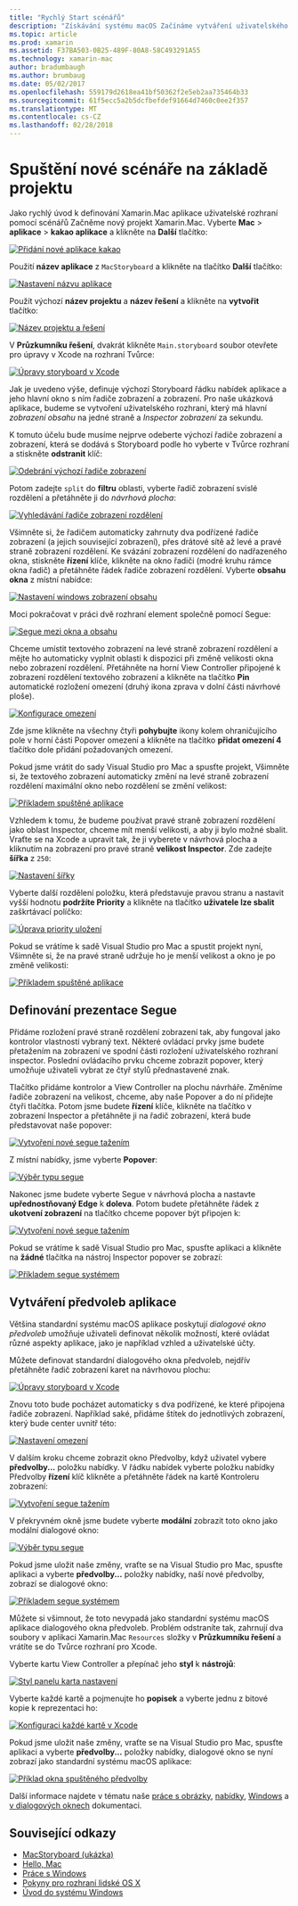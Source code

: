 ```yaml
---
title: "Rychlý Start scénářů"
description: "Získávání systému macOS Začínáme vytváření uživatelského rozhraní s scénářů."
ms.topic: article
ms.prod: xamarin
ms.assetid: F37BA503-0B25-489F-80A8-58C493291A55
ms.technology: xamarin-mac
author: bradumbaugh
ms.author: brumbaug
ms.date: 05/02/2017
ms.openlocfilehash: 559179d2618ea41bf50362f2e5eb2aa735464b33
ms.sourcegitcommit: 61f5ecc5a2b5dcfbefdef91664d7460c0ee2f357
ms.translationtype: MT
ms.contentlocale: cs-CZ
ms.lasthandoff: 02/28/2018
---
```

# <a name="starting-a-new-storyboard-based-project"></a>Spuštění nové scénáře na základě projektu

Jako rychlý úvod k definování Xamarin.Mac aplikace uživatelské rozhraní pomocí scénářů Začněme nový projekt Xamarin.Mac. Vyberte **Mac** > **aplikace** > **kakao aplikace** a klikněte na **Další** tlačítko:

[ ![](quickstart-images/qs01.png "Přidání nové aplikace kakao")](quickstart-images/qs01.png)

Použití **název aplikace** z `MacStoryboard` a klikněte na tlačítko **Další** tlačítko:

[ ![](quickstart-images/qs02.png "Nastavení názvu aplikace")](quickstart-images/qs02.png)

Použít výchozí **název projektu** a **název řešení** a klikněte na **vytvořit** tlačítko:

[ ![](quickstart-images/qs03.png "Název projektu a řešení")](quickstart-images/qs03.png)

V **Průzkumníku řešení**, dvakrát klikněte `Main.storyboard` soubor otevřete pro úpravy v Xcode na rozhraní Tvůrce:

[ ![](quickstart-images/qs04.png "Úpravy storyboard v Xcode")](quickstart-images/qs04.png)

Jak je uvedeno výše, definuje výchozí Storyboard řádku nabídek aplikace a jeho hlavní okno s ním řadiče zobrazení a zobrazení. Pro naše ukázková aplikace, budeme se vytvoření uživatelského rozhraní, který má hlavní _zobrazení obsahu_ na jedné straně a _Inspector zobrazení_ za sekundu.

K tomuto účelu bude musíme nejprve odeberte výchozí řadiče zobrazení a zobrazení, která se dodává s Storyboard podle ho vyberte v Tvůrce rozhraní a stiskněte **odstranit** klíč:

[ ![](quickstart-images/qs05.png "Odebrání výchozí řadiče zobrazení")](quickstart-images/qs05.png)

Potom zadejte `split` do **filtru** oblasti, vyberte řadič zobrazení svislé rozdělení a přetáhněte ji do _návrhová plocha_:

[ ![](quickstart-images/qs06.png "Vyhledávání řadiče zobrazení rozdělení")](quickstart-images/qs06.png)

Všimněte si, že řadičem automaticky zahrnuty dva podřízené řadiče zobrazení (a jejich související zobrazení), přes drátové sítě až levé a pravé straně zobrazení rozdělení. Ke svázání zobrazení rozdělení do nadřazeného okna, stiskněte **řízení** klíče, klikněte na okno řadiči (modré kruhu rámce okna řadič) a přetáhněte řádek řadiče zobrazení rozdělení. Vyberte **obsahu okna** z místní nabídce:

[ ![](quickstart-images/qs07.png "Nastavení windows zobrazení obsahu")](quickstart-images/qs07.png)

Moci pokračovat v práci dvě rozhraní element společně pomocí Segue:

[ ![](quickstart-images/qs08.png "Segue mezi okna a obsahu")](quickstart-images/qs08.png)

Chceme umístit textového zobrazení na levé straně zobrazení rozdělení a mějte ho automaticky vyplnit oblasti k dispozici při změně velikosti okna nebo zobrazení rozdělení. Přetáhněte na horní View Controller připojené k zobrazení rozdělení textového zobrazení a klikněte na tlačítko **Pin** automatické rozložení omezení (druhý ikona zprava v dolní části návrhové ploše).

[ ![](quickstart-images/qs09.png "Konfigurace omezení")](quickstart-images/qs09.png)

Zde jsme klikněte na všechny čtyři **pohybujte** ikony kolem ohraničujícího pole v horní části Popover omezení a klikněte na tlačítko **přidat omezení 4** tlačítko dole přidání požadovaných omezení.

Pokud jsme vrátit do sady Visual Studio pro Mac a spusťte projekt, Všimněte si, že textového zobrazení automaticky změní na levé straně zobrazení rozdělení maximální okno nebo rozdělení se změní velikost:

[ ![](quickstart-images/qs10.png "Příkladem spuštěné aplikace")](quickstart-images/qs10.png)

Vzhledem k tomu, že budeme používat pravé straně zobrazení rozdělení jako oblast Inspector, chceme mít menší velikosti, a aby ji bylo možné sbalit. Vraťte se na Xcode a upravit tak, že ji vyberete v návrhová plocha a kliknutím na zobrazení pro pravé straně **velikost Inspector**. Zde zadejte **šířka** z `250`:

[ ![](quickstart-images/qs11.png "Nastavení šířky")](quickstart-images/qs11.png)

Vyberte další rozdělení položku, která představuje pravou stranu a nastavit vyšší hodnotu **podržíte Priority** a klikněte na tlačítko **uživatele lze sbalit** zaškrtávací políčko:

[ ![](quickstart-images/qs12.png "Úprava priority uložení")](quickstart-images/qs12.png)

Pokud se vrátíme k sadě Visual Studio pro Mac a spustit projekt nyní, Všimněte si, že na pravé straně udržuje ho je menší velikost a okno je po změně velikosti:

[ ![](quickstart-images/qs13.png "Příkladem spuštěné aplikace")](quickstart-images/qs13.png)

<a name="Defining-a-Presentation-Segue" />

## <a name="defining-a-presentation-segue"></a>Definování prezentace Segue

Přidáme rozložení pravé straně rozdělení zobrazení tak, aby fungoval jako kontrolor vlastností vybraný text. Některé ovládací prvky jsme budete přetažením na zobrazení ve spodní části rozložení uživatelského rozhraní inspector. Poslední ovládacího prvku chceme zobrazit popover, který umožňuje uživateli vybrat ze čtyř stylů přednastavené znak.

Tlačítko přidáme kontrolor a View Controller na plochu návrháře. Změníme řadiče zobrazení na velikost, chceme, aby naše Popover a do ní přidejte čtyři tlačítka. Potom jsme budete **řízení** klíče, klikněte na tlačítko v zobrazení Inspector a přetáhněte ji na řadič zobrazení, která bude představovat naše popover:

[ ![](quickstart-images/qs14.png "Vytvoření nové segue tažením")](quickstart-images/qs14.png)

Z místní nabídky, jsme vyberte **Popover**: 

[ ![](quickstart-images/qs15.png "Výběr typu segue")](quickstart-images/qs15.png)

Nakonec jsme budete vyberte Segue v návrhová plocha a nastavte **upřednostňovaný Edge** k **doleva**. Potom budete přetáhněte řádek z **ukotvení zobrazení** na tlačítko chceme popover být připojen k:

[ ![](quickstart-images/qs16.png "Vytvoření nové segue tažením")](quickstart-images/qs16.png)

Pokud se vrátíme k sadě Visual Studio pro Mac, spusťte aplikaci a klikněte na **žádné** tlačítka na nástroj Inspector popover se zobrazí:

[ ![](quickstart-images/qs17.png "Příkladem segue systémem")](quickstart-images/qs17.png)

<a name="Creating-App-Preferences" />

## <a name="creating-app-preferences"></a>Vytváření předvoleb aplikace

Většina standardní systému macOS aplikace poskytují _dialogové okno předvoleb_ umožňuje uživateli definovat několik možností, které ovládat různé aspekty aplikace, jako je například vzhled a uživatelské účty.

Můžete definovat standardní dialogového okna předvoleb, nejdřív přetáhněte řadič zobrazení karet na návrhovou plochu:

[ ![](quickstart-images/qs18.png "Úpravy storyboard v Xcode")](quickstart-images/qs18.png)

Znovu toto bude pocházet automaticky s dva podřízené, ke které připojena řadiče zobrazení. Například saké, přidáme štítek do jednotlivých zobrazení, který bude center uvnitř této:

[ ![](quickstart-images/qs19.png "Nastavení omezení")](quickstart-images/qs19.png)

V dalším kroku chceme zobrazit okno Předvolby, když uživatel vybere **předvolby...**  položku nabídky. V řádku nabídek vyberte položku nabídky Předvolby **řízení** klíč klikněte a přetáhněte řádek na kartě Kontroleru zobrazení:

[ ![](quickstart-images/qs20.png "Vytvoření segue tažením")](quickstart-images/qs20.png)

V překryvném okně jsme budete vyberte **modální** zobrazit toto okno jako modální dialogové okno:

[ ![](quickstart-images/qs21.png "Výběr typu segue")](quickstart-images/qs21.png)

Pokud jsme uložit naše změny, vraťte se na Visual Studio pro Mac, spusťte aplikaci a vyberte **předvolby...**  položky nabídky, naší nové předvolby, zobrazí se dialogové okno:

[ ![](quickstart-images/qs22.png "Příkladem segue systémem")](quickstart-images/qs22.png)

Můžete si všimnout, že toto nevypadá jako standardní systému macOS aplikace dialogového okna předvoleb. Problém odstraníte tak, zahrnují dva soubory v aplikaci Xamarin.Mac `Resources` složky v **Průzkumníku řešení** a vrátíte se do Tvůrce rozhraní pro Xcode.

Vyberte kartu View Controller a přepínač jeho **styl** k **nástrojů**: 

[ ![](quickstart-images/qs23.png "Styl panelu karta nastavení")](quickstart-images/qs23.png)

Vyberte každé kartě a pojmenujte ho **popisek** a vyberte jednu z bitové kopie k reprezentaci ho:

[ ![](quickstart-images/qs24.png "Konfiguraci každé kartě v Xcode")](quickstart-images/qs24.png)

Pokud jsme uložit naše změny, vraťte se na Visual Studio pro Mac, spusťte aplikaci a vyberte **předvolby...**  položky nabídky, dialogové okno se nyní zobrazí jako standardní systému macOS aplikace:

[ ![](quickstart-images/qs25.png "Příklad okna spuštěného předvolby")](quickstart-images/qs25.png)

Další informace najdete v tématu naše [práce s obrázky](~/mac/app-fundamentals/image.md), [nabídky](~/mac/user-interface/menu.md), [Windows](~/mac/user-interface/window.md) a [v dialogových oknech](~/mac/user-interface/dialog.md) dokumentaci.

## <a name="related-links"></a>Související odkazy

- [MacStoryboard (ukázka)](https://developer.xamarin.com/samples/mac/MacStoryboard/)
- [Hello, Mac](~/mac/get-started/hello-mac.md)
- [Práce s Windows](~/mac/user-interface/window.md)
- [Pokyny pro rozhraní lidské OS X](https://developer.apple.com/library/mac/documentation/UserExperience/Conceptual/OSXHIGuidelines/)
- [Úvod do systému Windows](https://developer.apple.com/library/mac/documentation/Cocoa/Conceptual/WinPanel/Introduction.html#//apple_ref/doc/uid/10000031-SW1)
